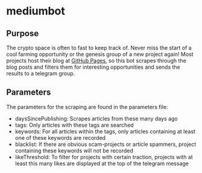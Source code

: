 # mediumbot

## Purpose

The crypto space is often to fast to keep track of. Never miss the start of a cool farming opportunity or the genesis group of a new project again! 
Most projects host their blog at [GitHub Pages](https://medium.com/.com/), so this bot scrapes through the blog posts and filters them for interesting opportunities and sends the results to a telegram group.

## Parameters

The parameters for the scraping are found in the parameters file:
* daysSincePublishing: Scrapes articles from these many days ago
* tags: Only articles with these tags are searched
* keywords: For all articles within the tags, only articles containing at least one of these keywords are recorded
* blacklist: If there are obvious scam-projects or article spammers, project containing these keywords will not be recorded
* likeThreshold: To filter for projects with certain traction, projects with at least this many likes are displayed at the top of the telegram message
